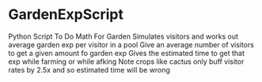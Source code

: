 # GardenExpScript
Python Script To Do Math For Garden
Simulates visitors and works out average garden exp per visitor in a pool
Give an average number of visitors to get a given amount fo garden exp
Gives the estimated time to get that exp while farming or while afking
Note crops like cactus only buff visitor rates by 2.5x and so estimated time will be wrong
